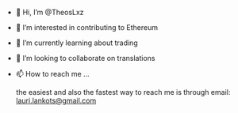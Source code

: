 - 👋 Hi, I’m @TheosLxz
- 👀 I’m interested in contributing to Ethereum
- 🌱 I’m currently learning about trading
- 💞️ I’m looking to collaborate on translations
- 📫 How to reach me ... 
     
     the easiest and also the fastest way to reach me is through email: lauri.lankots@gmail.com
